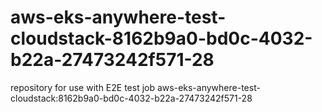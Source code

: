 # aws-eks-anywhere-test-cloudstack-8162b9a0-bd0c-4032-b22a-27473242f571-28
repository for use with E2E test job aws-eks-anywhere-test-cloudstack:8162b9a0-bd0c-4032-b22a-27473242f571-28
